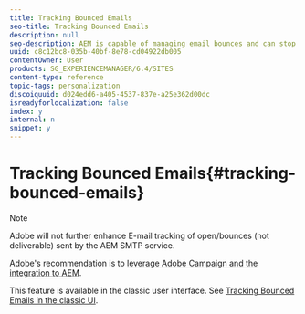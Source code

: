 ```yaml
---
title: Tracking Bounced Emails
seo-title: Tracking Bounced Emails
description: null
seo-description: AEM is capable of managing email bounces and can stop sending newsletters to those adresses
uuid: c8c12bc8-035b-40bf-8e78-cd04922db005
contentOwner: User
products: SG_EXPERIENCEMANAGER/6.4/SITES
content-type: reference
topic-tags: personalization
discoiquuid: d024edd6-a405-4537-837e-a25e362d00dc
isreadyforlocalization: false
index: y
internal: n
snippet: y
---
```


# Tracking Bounced Emails{#tracking-bounced-emails}

>[!NOTE]
>
>Adobe will not further enhance E-mail tracking of open/bounces (not deliverable) sent by the AEM SMTP service.
>
>Adobe's recommendation is to [leverage Adobe Campaign and the integration to AEM](../../administering/using/campaign.md).

This feature is available in the classic user interface. See [Tracking Bounced Emails in the classic UI](../../classic-ui-authoring/using/classic-personalization-campaigns-email-tracking-bounces.md).
